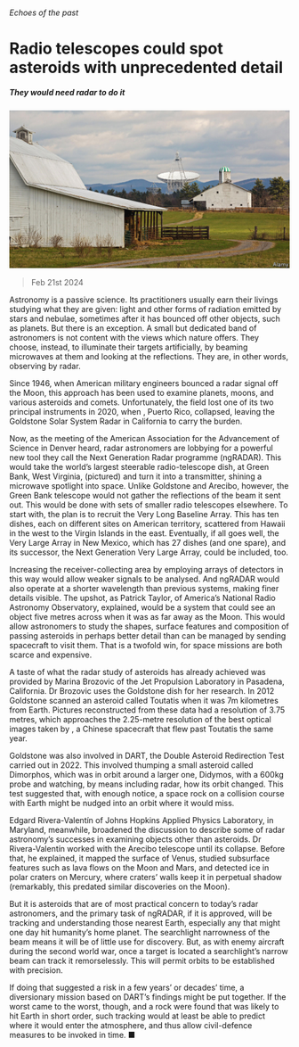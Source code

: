 ###### Echoes of the past

# Radio telescopes could spot asteroids with unprecedented detail 

##### They would need radar to do it 

![image](images/20240224_STP002.jpg) 

> Feb 21st 2024 

Astronomy is a passive science. Its practitioners usually earn their livings studying what they are given: light and other forms of radiation emitted by stars and nebulae, sometimes after it has bounced off other objects, such as planets. But there is an exception. A small but dedicated band of astronomers is not content with the views which nature offers. They choose, instead, to illuminate their targets artificially, by beaming microwaves at them and looking at the reflections. They are, in other words, observing by radar.

Since 1946, when American military engineers bounced a radar signal off the Moon, this approach has been used to examine planets, moons, and various asteroids and comets. Unfortunately, the field lost one of its two principal instruments in 2020, when , Puerto Rico, collapsed, leaving the Goldstone Solar System Radar in California to carry the burden.

Now, as the meeting of the American Association for the Advancement of Science in Denver heard, radar astronomers are lobbying for a powerful new tool they call the Next Generation Radar programme (ngRADAR). This would take the world’s largest steerable radio-telescope dish, at Green Bank, West Virginia, (pictured) and turn it into a transmitter, shining a microwave spotlight into space. Unlike Goldstone and Arecibo, however, the Green Bank telescope would not gather the reflections of the beam it sent out. This would be done with sets of smaller radio telescopes elsewhere. To start with, the plan is to recruit the Very Long Baseline Array. This has ten dishes, each on different sites on American territory, scattered from Hawaii in the west to the Virgin Islands in the east. Eventually, if all goes well, the Very Large Array in New Mexico, which has 27 dishes (and one spare), and its successor, the Next Generation Very Large Array, could be included, too.

Increasing the receiver-collecting area by employing arrays of detectors in this way would allow weaker signals to be analysed. And ngRADAR would also operate at a shorter wavelength than previous systems, making finer details visible. The upshot, as Patrick Taylor, of America’s National Radio Astronomy Observatory, explained, would be a system that could see an object five metres across when it was as far away as the Moon. This would allow astronomers to study the shapes, surface features and composition of passing asteroids in perhaps better detail than can be managed by sending spacecraft to visit them. That is a twofold win, for space missions are both scarce and expensive.

A taste of what the radar study of asteroids has already achieved was provided by Marina Brozovic of the Jet Propulsion Laboratory in Pasadena, California. Dr Brozovic uses the Goldstone dish for her research. In 2012 Goldstone scanned an asteroid called Toutatis when it was 7m kilometres from Earth. Pictures reconstructed from these data had a resolution of 3.75 metres, which approaches the 2.25-metre resolution of the best optical images taken by , a Chinese spacecraft that flew past Toutatis the same year. 

Goldstone was also involved in DART, the Double Asteroid Redirection Test carried out in 2022. This involved thumping a small asteroid called Dimorphos, which was in orbit around a larger one, Didymos, with a 600kg probe and watching, by means including radar, how its orbit changed. This test suggested that, with enough notice, a space rock on a collision course with Earth might be nudged into an orbit where it would miss.

Edgard Rivera-Valentín of Johns Hopkins Applied Physics Laboratory, in Maryland, meanwhile, broadened the discussion to describe some of radar astronomy’s successes in examining objects other than asteroids. Dr Rivera-Valentín worked with the Arecibo telescope until its collapse. Before that, he explained, it mapped the surface of Venus, studied subsurface features such as lava flows on the Moon and Mars, and detected ice in polar craters on Mercury, where craters’ walls keep it in perpetual shadow (remarkably, this predated similar discoveries on the Moon).

But it is asteroids that are of most practical concern to today’s radar astronomers, and the primary task of ngRADAR, if it is approved, will be tracking and understanding those nearest Earth, especially any that might one day hit humanity’s home planet. The searchlight narrowness of the beam means it will be of little use for discovery. But, as with enemy aircraft during the second world war, once a target is located a searchlight’s narrow beam can track it remorselessly. This will permit orbits to be established with precision.

If doing that suggested a risk in a few years’ or decades’ time, a diversionary mission based on DART’s findings might be put together. If the worst came to the worst, though, and a rock were found that was likely to hit Earth in short order, such tracking would at least be able to predict where it would enter the atmosphere, and thus allow civil-defence measures to be invoked in time. ■


